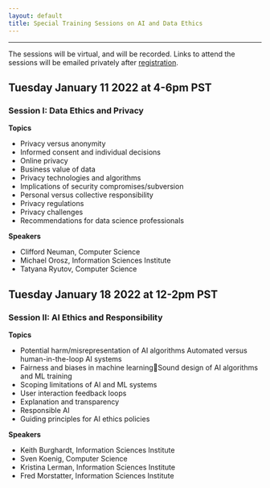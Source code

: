```yaml
---
layout: default
title: Special Training Sessions on AI and Data Ethics
---
```

---


The sessions will be virtual, and will be recorded.  Links to attend the sessions will be emailed privately after [registration](https://isi-usc-edu.github.io/AI-and-data-ethics/register).


## Tuesday January 11 2022 at 4-6pm PST ##

### Session I: Data Ethics and Privacy ###

**Topics**

* Privacy versus anonymity
* Informed consent and individual decisions
* Online privacy
* Business value of data
* Privacy technologies and algorithms
* Implications of security compromises/subversion
* Personal versus collective responsibility
* Privacy regulations
* Privacy challenges
* Recommendations for data science professionals


**Speakers**

* Clifford Neuman, Computer Science
* Michael Orosz, Information Sciences Institute
* Tatyana Ryutov, Computer Science


## Tuesday January 18 2022 at 12-2pm PST ##

### Session II: AI Ethics and Responsibility ###

**Topics**

* Potential harm/misrepresentation of AI algorithms Automated versus human-in-the-loop AI systems
* Fairness and biases in machine learningSound design of AI algorithms and ML training
* Scoping limitations of AI and ML systems
* User interaction feedback loops
* Explanation and transparency
* Responsible AI
* Guiding principles for AI ethics policies

**Speakers**

* Keith Burghardt, Information Sciences Institute
* Sven Koenig, Computer Science
* Kristina Lerman, Information Sciences Institute
* Fred Morstatter, Information Sciences Institute

